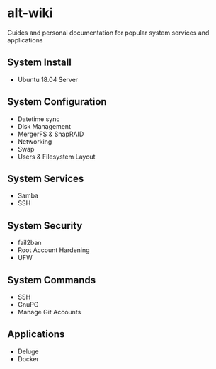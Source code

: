 # alt-wiki

Guides and personal documentation for popular system services and applications

## System Install

- Ubuntu 18.04 Server

## System Configuration

- Datetime sync
- Disk Management
- MergerFS & SnapRAID
- Networking
- Swap
- Users & Filesystem Layout

## System Services

- Samba
- SSH

## System Security

- fail2ban
- Root Account Hardening
- UFW

## System Commands

- SSH
- GnuPG
- Manage Git Accounts

## Applications

- Deluge
- Docker